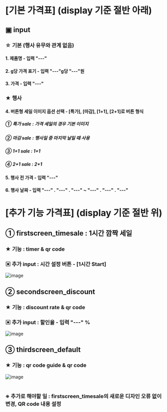 # [기본 가격표] (display 기준 절반 아래)
## ▣ input
### ☆ 기본 (행사 유무와 관계 없음)
#### 1. 제품명 - 입력 "---"
#### 2. g당 가격 표기 - 입력 "---"g당 "---"원
#### 3. 가격 - 입력 "---"
### ★ 행사 
#### 4. 버튼형 세일 이미지 옵션 선택 - [특가], [마감], [1+1], [2+1]로 버튼 형식
##### ① 특가 sale : 가격 세일의 경우 기본 이미지
##### ② 마감 sale : 행사일 중 마지막 날일 때 사용
##### ③ 1+1 sale : 1+1
##### ④ 2+1 sale : 2+1
#### 5. 행사 전 가격 - 입력 "---"
#### 6. 행사 날짜 - 입력 "---" . "---" . "---" ~ "---" . "---" . "---"
#
# [추가 기능 가격표] (display 기준 절반 위)
## ① firstscreen_timesale : 1시간 깜짝 세일
### ★ 기능 : timer & qr code
### ▣ 추가 input : 시간 설정 버튼 - [1시간 Start]
![image](https://user-images.githubusercontent.com/53041002/64011932-9857e080-cb57-11e9-86ce-1752ee16234f.png)
##
## ② secondscreen_discount
### ★ 기능 : discount rate & qr code
### ▣ 추가 input : 할인율 - 입력 "---" %
![image](https://user-images.githubusercontent.com/53041002/64013695-5f216f80-cb5b-11e9-820b-88257c7826c1.png)
##
## ③ thirdscreen_default
### ★ 기능 : qr code guide & qr code
![image](https://user-images.githubusercontent.com/53041002/64013817-9f80ed80-cb5b-11e9-89b8-be1b41933569.png)
#
### ※ 추가로 해야할 일 : firstscreen_timesale의 새로운 디자인 오류 없이 변경, QR code 내용 설정
